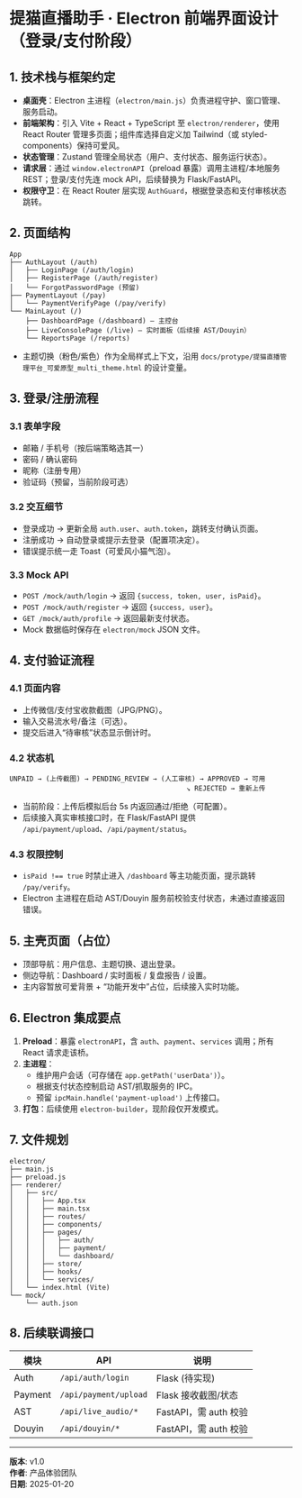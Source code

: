 # 提猫直播助手 · Electron 前端界面设计（登录/支付阶段）

## 1. 技术栈与框架约定
- **桌面壳**：Electron 主进程（`electron/main.js`）负责进程守护、窗口管理、服务启动。
- **前端架构**：引入 Vite + React + TypeScript 至 `electron/renderer`，使用 React Router 管理多页面；组件库选择自定义加 Tailwind（或 styled-components）保持可爱风。
- **状态管理**：Zustand 管理全局状态（用户、支付状态、服务运行状态）。
- **请求层**：通过 `window.electronAPI`（preload 暴露）调用主进程/本地服务 REST；登录/支付先连 mock API，后续替换为 Flask/FastAPI。
- **权限守卫**：在 React Router 层实现 `AuthGuard`，根据登录态和支付审核状态跳转。

## 2. 页面结构
```
App
├── AuthLayout (/auth)
│   ├── LoginPage (/auth/login)
│   ├── RegisterPage (/auth/register)
│   └── ForgotPasswordPage (预留)
├── PaymentLayout (/pay)
│   └── PaymentVerifyPage (/pay/verify)
└── MainLayout (/)
    ├── DashboardPage (/dashboard) – 主控台
    ├── LiveConsolePage (/live) – 实时面板（后续接 AST/Douyin）
    └── ReportsPage (/reports)
```
- 主题切换（粉色/紫色）作为全局样式上下文，沿用 `docs/protype/提猫直播管理平台_可爱原型_multi_theme.html` 的设计变量。

## 3. 登录/注册流程
### 3.1 表单字段
- 邮箱 / 手机号（按后端策略选其一）
- 密码 / 确认密码
- 昵称（注册专用）
- 验证码（预留，当前阶段可选）

### 3.2 交互细节
- 登录成功 → 更新全局 `auth.user`、`auth.token`，跳转支付确认页面。
- 注册成功 → 自动登录或提示去登录（配置项决定）。
- 错误提示统一走 Toast（可爱风小猫气泡）。

### 3.3 Mock API
- `POST /mock/auth/login` → 返回 `{success, token, user, isPaid}`。
- `POST /mock/auth/register` → 返回 `{success, user}`。
- `GET /mock/auth/profile` → 返回最新支付状态。
- Mock 数据临时保存在 `electron/mock` JSON 文件。

## 4. 支付验证流程
### 4.1 页面内容
- 上传微信/支付宝收款截图（JPG/PNG）。
- 输入交易流水号/备注（可选）。
- 提交后进入“待审核”状态显示倒计时。

### 4.2 状态机
```
UNPAID → (上传截图) → PENDING_REVIEW → (人工审核) → APPROVED → 可用
                                            ↘ REJECTED → 重新上传
```
- 当前阶段：上传后模拟后台 5s 内返回通过/拒绝（可配置）。
- 后续接入真实审核接口时，在 Flask/FastAPI 提供 `/api/payment/upload`、`/api/payment/status`。

### 4.3 权限控制
- `isPaid !== true` 时禁止进入 `/dashboard` 等主功能页面，提示跳转 `/pay/verify`。
- Electron 主进程在启动 AST/Douyin 服务前校验支付状态，未通过直接返回错误。

## 5. 主壳页面（占位）
- 顶部导航：用户信息、主题切换、退出登录。
- 侧边导航：Dashboard / 实时面板 / 复盘报告 / 设置。
- 主内容暂放可爱背景 + “功能开发中”占位，后续接入实时功能。

## 6. Electron 集成要点
1. **Preload**：暴露 `electronAPI`，含 `auth`、`payment`、`services` 调用；所有 React 请求走该桥。
2. **主进程**：
   - 维护用户会话（可存储在 `app.getPath('userData')`）。
   - 根据支付状态控制启动 AST/抓取服务的 IPC。
   - 预留 `ipcMain.handle('payment-upload')` 上传接口。
3. **打包**：后续使用 `electron-builder`，现阶段仅开发模式。

## 7. 文件规划
```
electron/
├── main.js
├── preload.js
├── renderer/
│   ├── src/
│   │   ├── App.tsx
│   │   ├── main.tsx
│   │   ├── routes/
│   │   ├── components/
│   │   ├── pages/
│   │   │   ├── auth/
│   │   │   ├── payment/
│   │   │   └── dashboard/
│   │   ├── store/
│   │   ├── hooks/
│   │   └── services/
│   └── index.html (Vite)
└── mock/
    └── auth.json
```

## 8. 后续联调接口
| 模块 | API | 说明 |
| --- | --- | --- |
| Auth | `/api/auth/login` | Flask (待实现) |
| Payment | `/api/payment/upload` | Flask 接收截图/状态 |
| AST | `/api/live_audio/*` | FastAPI，需 auth 校验 |
| Douyin | `/api/douyin/*` | FastAPI，需 auth 校验 |

---
**版本**: v1.0  
**作者**: 产品体验团队  
**日期**: 2025-01-20
